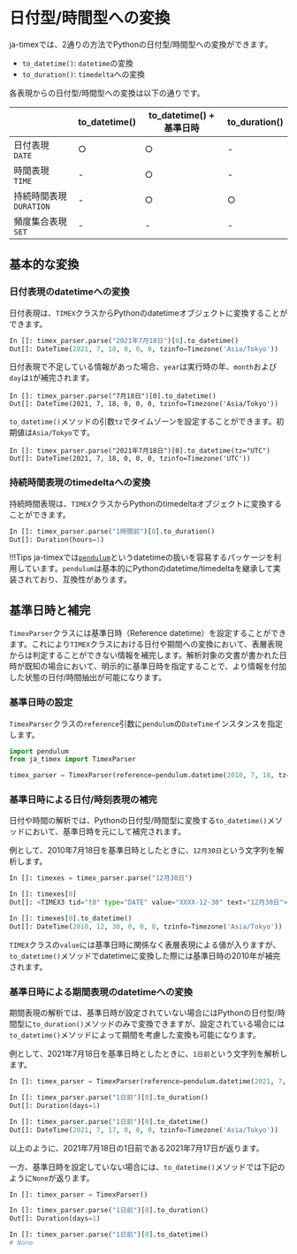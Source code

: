 # 日付型/時間型への変換

ja-timexでは、2通りの方法でPythonの日付型/時間型への変換ができます。

- `to_datetime()`: `datetime`の変換
- `to_duration()`: `timedelta`への変換

各表現からの日付型/時間型への変換は以下の通りです。

|          | to_datetime() | to_datetime() + 基準日時  | to_duration() |
| -------- | ----------- | ------------------------ | ----------- |
| 日付表現 `DATE`     | ○           | ○                        | -           |
| 時間表現 `TIME`     | -           | ○                        | -           |
| 持続時間表現 `DURATION` | -           | ○                        | ○           |
| 頻度集合表現 `SET`      | -           | -                        | -           |

## 基本的な変換
### 日付表現のdatetimeへの変換
日付表現は、`TIMEX`クラスからPythonのdatetimeオブジェクトに変換することができます。

```python
In []: timex_parser.parse("2021年7月18日")[0].to_datetime()
Out[]: DateTime(2021, 7, 18, 0, 0, 0, tzinfo=Timezone('Asia/Tokyo'))
```

日付表現で不足している情報があった場合、`year`は実行時の年、`month`および`day`は`1`が補完されます。

```
In []: timex_parser.parse("7月18日")[0].to_datetime()
Out[]: DateTime(2021, 7, 18, 0, 0, 0, tzinfo=Timezone('Asia/Tokyo'))
```

`to_datetime()`メソッドの引数`tz`でタイムゾーンを設定することができます。初期値は`Asia/Tokyo`です。

```
In []: timex_parser.parse("2021年7月18日")[0].to_datetime(tz="UTC")
Out[]: DateTime(2021, 7, 18, 0, 0, 0, tzinfo=Timezone('UTC'))
```


### 持続時間表現のtimedeltaへの変換
持続時間表現は、`TIMEX`クラスからPythonのtimedeltaオブジェクトに変換することができます。

```python
In []: timex_parser.parse("1時間前")[0].to_duration()
Out[]: Duration(hours=1)
```

!!!Tips
    ja-timexでは[`pendulum`](https://pendulum.eustace.io/)というdatetimeの扱いを容易するパッケージを利用しています。`pendulum`は基本的にPythonのdatetime/timedeltaを継承して実装されており、互換性があります。



## 基準日時と補完
`TimexParser`クラスには基準日時（Reference datetime）を設定することができます。これにより`TIMEX`クラスにおける日付や期間への変換において、表層表現からは判定することができない情報を補完します。解析対象の文書が書かれた日時が既知の場合において、明示的に基準日時を指定することで、より情報を付加した状態の日付/時間抽出が可能になります。

### 基準日時の設定
`TimexParser`クラスの`reference`引数に`pendulum`の`DateTime`インスタンスを指定します。

```py
import pendulum
from ja_timex import TimexParser

timex_parser = TimexParser(reference=pendulum.datetime(2010, 7, 18, tz="Asia/Tokyo"))
```

### 基準日時による日付/時刻表現の補完
日付や時間の解析では、Pythonの日付型/時間型に変換する`to_datetime()`メソッドにおいて、基準日時を元にして補完されます。

例として、2010年7月18日を基準日時としたときに、`12月30日`という文字列を解析します。

```py
In []: timexes = timex_parser.parse("12月30日")

In []: timexes[0]
Out[]: <TIMEX3 tid="t0" type="DATE" value="XXXX-12-30" text="12月30日">

In []: timexes[0].to_datetime()
Out[]: DateTime(2010, 12, 30, 0, 0, 0, tzinfo=Timezone('Asia/Tokyo'))
```

`TIMEX`クラスの`value`には基準日時に関係なく表層表現による値が入りますが、`to_datetime()`メソッドでdatetimeに変換した際には基準日時の2010年が補完されます。


### 基準日時による期間表現のdatetimeへの変換
期間表現の解析では、基準日時が設定されていない場合にはPythonの日付型/時間型に`to_duration()`メソッドのみで変換できますが、設定されている場合には`to_datetime()`メソッドによって期間を考慮した変換も可能になります。

例として、2021年7月18日を基準日時としたときに、`1日前`という文字列を解析します。

```py
In []: timex_parser = TimexParser(reference=pendulum.datetime(2021, 7, 18, tz="Asia/Tokyo"))

In []: timex_parser.parse("1日前")[0].to_duration()
Out[]: Duration(days=1)

In []: timex_parser.parse("1日前")[0].to_datetime()
Out[]: DateTime(2021, 7, 17, 0, 0, 0, tzinfo=Timezone('Asia/Tokyo'))
```

以上のように、2021年7月18日の1日前である2021年7月17日が返ります。

一方、基準日時を設定していない場合には、`to_datetime()`メソッドでは下記のように`None`が返ります。

```py
In []: timex_parser = TimexParser()

In []: timex_parser.parse("1日前")[0].to_duration()
Out[]: Duration(days=1)

In []: timex_parser.parse("1日前")[0].to_datetime()
# None
```
